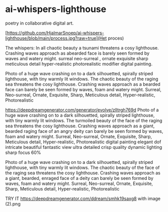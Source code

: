 # ai-whispers-lighthouse
poetry in collaborative digital art.

[https://github.com/HjalmarSnoep/ai-whispers-lighthouse/blob/main/process.jpg?raw=true](Het proces)

The whispers:
In all chaotic beauty a tsunami threatens a cosy lighthouse.
Crashing waves approach as abearded face is barely seen formed by waves and watery might.
surreal neo-surreal , ornate exquisite sharp meticulous detail hyper-realistic photorealistic
modifier digital painting.

Photo of a huge wave crashing on to a dark silhouetted, spirally striped lighthouse, with tiny warmly lit windows. The chaotic beauty of the raging sea threatens the cosy lighthouse.
Crashing waves approach as a bearded face can barely be seen formed by waves, foam and watery might.
Surreal, Neo-surreal, Ornate, Exquisite, Sharp, Meticulous detail, Hyper-realistic, Photorealistic


https://deepdreamgenerator.com/generator/evolve/zlltrgh769d
Photo of a huge wave crashing on to a dark silhouetted, spirally striped lighthouse, with tiny warmly lit windows. 
The turmoiled beauty of the face of the raging sea threatens the cosy lighthouse.
Crashing waves approach as a giant, bearded raging face of an angry deity can barely be seen formed by waves, foam and watery might.
Surreal, Neo-surreal, Ornate, Exquisite, Sharp, Meticulous detail, Hyper-realistic, Photorealistic
digital painting elegant dof intricate beautiful fantastic view ultra detailed crisp quality dynamic lighting sharp focus
60%

Photo of a huge wave crashing on to a dark silhouetted, spirally striped lighthouse, with tiny warmly lit windows. 
The chaotic beauty of the face of the raging sea threatens the cosy lighthouse.
Crashing waves approach as a giant, bearded, enraged face of a deity can barely be seen formed by waves, foam and watery might.
Surreal, Neo-surreal, Ornate, Exquisite, Sharp, Meticulous detail, Hyper-realistic, Photorealistic



TRY IT
https://deepdreamgenerator.com/ddream/smhk19saxg8
with
image (2).png

